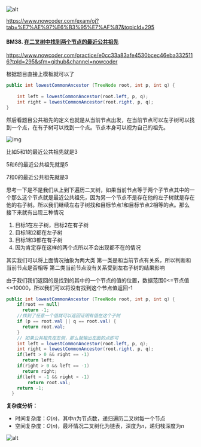 ![alt](https://uploadfiles.nowcoder.com/bm/top101-head.jpg)

https://www.nowcoder.com/exam/oj?tab=%E7%AE%97%E6%B3%95%E7%AF%87&topicId=295

#### BM38. [在二叉树中找到两个节点的最近公共祖先](https://www.nowcoder.com/practice/e0cc33a83afe4530bcec46eba3325116?tpId=295&sfm=github&channel=nowcoder)

https://www.nowcoder.com/practice/e0cc33a83afe4530bcec46eba3325116?tpId=295&sfm=github&channel=nowcoder

根据题目直接上模板就可以了

```java
public int lowestCommonAncestor (TreeNode root, int p, int q) {
    
    int left = lowestCommonAncestor(root.left, p, q);
    int right = lowestCommonAncestor(root.right, p, q);
}
```

然后看题目公共祖先的定义也就是从当前节点出发，在当前节点可以左子树可以找到一个点，在有子树可以找到一个点。节点本身可以视为自己的祖先。

![img](https://uploadfiles.nowcoder.com/images/20211014/423483716_1634206667843/D2B5CA33BD970F64A6301FA75AE2EB22)

比如5和1的最近公共祖先就是3

5和6的最近公共祖先就是5

7和0的最近公共祖先就是3



思考一下是不是我们从上到下遍历二叉树，如果当前节点等于两个子节点其中的一个那么这个节点就是最近公共祖先，因为另一个节点不是存在他的左子树就是存在他的右子树。所以我们继续左右子树找和目标节点1和目标节点2相等的点。那么接下来就有出现三种情况

1. 目标1在左子树，目标2在有子树
2. 目标1和2都在左子树
3. 目标1和3都在有子树
4. 因为肯定存在这样的两个点所以不会出现都不在的情况

其实我们可以将上面情况抽象为两大类
第一类是和当前节点有关系，所以判断和当前节点是否相等
第二类当前节点没有关系受到左右子树的结果影响

由于我们我们返回的是找到的其中的一个节点的值的位置，数据范围0<=节点值<=10000，所以我们可以将没有找到这个节点值返回-1

```java
public int lowestCommonAncestor (TreeNode root, int p, int q) {
    if(root == null)
      return -1;
    //找到了任意一个值就可以返回证明有值在这个子树
    if (p == root.val || q == root.val) {
      return root.val;
    }
    // 如果公共祖先在左侧，那么就输出左面的点即可
    int left = lowestCommonAncestor(root.left, p, q);
    int right = lowestCommonAncestor(root.right, p, q);
    if(left > 0 && right == -1)
      return left;
    if(right > 0 && left == -1)
      return right;
    if(left > -1 && right > -1)
        return root.val;
    return -1;
  }
```

**复杂度分析：**
- 时间复杂度：$O(n)$，其中$n$为节点数，递归遍历二叉树每一个节点
- 空间复杂度：$O(n)$，最坏情况二叉树化为链表，深度为$n$，递归栈深度为$n$

![alt](https://uploadfiles.nowcoder.com/bm/top101-tail.jpg)